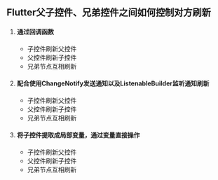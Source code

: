 ## Flutter父子控件、兄弟控件之间如何控制对方刷新

1. #### 通过回调函数

   - 子控件刷新父控件
   - 父控件刷新子控件
   - 兄弟节点互相刷新

2. #### 配合使用ChangeNotify发送通知以及ListenableBuilder监听通知刷新

   - 子控件刷新父控件
   - 父控件刷新子控件
   - 兄弟节点互相刷新

3. #### 将子控件提取成局部变量，通过变量直接操作

   - 子控件刷新父控件
   - 父控件刷新子控件
   - 兄弟节点互相刷新